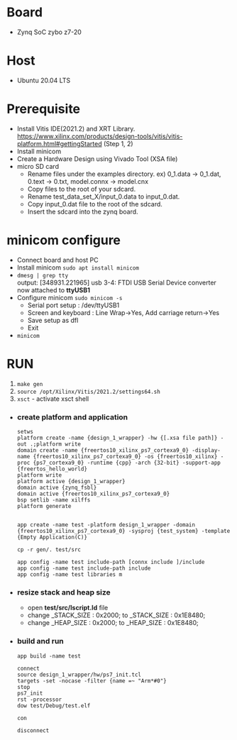 # Board
- Zynq SoC zybo z7-20
# Host
- Ubuntu 20.04 LTS

# Prerequisite
- Install Vitis IDE(2021.2) and XRT Library. https://www.xilinx.com/products/design-tools/vitis/vitis-platform.html#gettingStarted (Step 1, 2)
- Install minicom
- Create a Hardware Design using Vivado Tool (XSA file)
- micro SD card
    - Rename files under the examples directory. ex) 0_1.data -> 0_1.dat, 0.text -> 0.txt, model.connx -> model.cnx
    - Copy files to the root of your sdcard.
    - Rename test_data_set_X/input_0.data to input_0.dat.
    - Copy input_0.dat file to the root of the sdcard.
    - Insert the sdcard into the zynq board.

# minicom configure
- Connect board and host PC
- Install minicom `sudo apt install minicom`
- `dmesg | grep tty`<br>output: [348931.221965] usb 3-4: FTDI USB Serial Device converter now attached to **ttyUSB1**
- Configure minicom `sudo minicom -s`
    - Serial port setup : /dev/ttyUSB1
    - Screen and keyboard : Line Wrap->Yes, Add carriage return->Yes
    - Save setup as dfl
    - Exit
- `minicom`

# RUN
1. `make gen`
2. `source /opt/Xilinx/Vitis/2021.2/settings64.sh`
3. `xsct` - activate xsct shell
- ### create platform and application
    ```shell
    setws
    platform create -name {design_1_wrapper} -hw {[.xsa file path]} -out .;platform write
    domain create -name {freertos10_xilinx_ps7_cortexa9_0} -display-name {freertos10_xilinx_ps7_cortexa9_0} -os {freertos10_xilinx} -proc {ps7_cortexa9_0} -runtime {cpp} -arch {32-bit} -support-app {freertos_hello_world}
    platform write
    platform active {design_1_wrapper}
    domain active {zynq_fsbl}
    domain active {freertos10_xilinx_ps7_cortexa9_0}
    bsp setlib -name xilffs
    platform generate


    app create -name test -platform design_1_wrapper -domain {freertos10_xilinx_ps7_cortexa9_0} -sysproj {test_system} -template {Empty Application(C)}

    cp -r gen/. test/src

    app config -name test include-path [connx include ]/include
    app config -name test include-path include
    app config -name test libraries m
    ```
- ### resize stack and heap size
    - open **test/src/lscript.ld** file
    - change _STACK_SIZE : 0x2000; to _STACK_SIZE : 0x1E8480;
    - change _HEAP_SIZE : 0x2000; to _HEAP_SIZE : 0x1E8480;
- ### build and run
    ```shell
    app build -name test

    connect
    source design_1_wrapper/hw/ps7_init.tcl
    targets -set -nocase -filter {name =~ "Arm*#0"}
    stop
    ps7_init
    rst -processor
    dow test/Debug/test.elf

    con

    disconnect

    ```